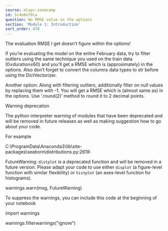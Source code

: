 ```yaml
---
course: mlops-zoomcamp
id: 5c4e6ef8ca
question: No RMSE value in the options
section: 'Module 1: Introduction'
sort_order: 470
---
```


The evaluation RMSE I get doesn’t figure within the options!

If you’re evaluating the model on the entire February data, try to filter outliers using the same technique you used on the train data (0≤duration≤60) and you’ll get a RMSE which is (approximately) in the options. Also don’t forget to convert the columns data types to str before using the DictVectorizer.

Another option: Along with filtering outliers, additionally filter on null values by replacing them with -1.  You will get a RMSE which is (almost same as) in the options. Use ‘.round(2)’ method to round it to 2 decimal points.

Warning deprecation

The python interpreter warning of modules that have been deprecated  and will be removed in future releases as well as making suggestion how to go about your code.

For example

C:\ProgramData\Anaconda3\lib\site-packages\seaborn\distributions.py:2619:

FutureWarning: `distplot` is a deprecated function and will be removed in a future version. Please adapt your code to use either `displot` (a figure-level function with similar flexibility) or `histplot` (an axes-level function for histograms).

warnings.warn(msg, FutureWarning)

To suppress the warnings, you can include this code at the beginning of your notebook

import warnings

warnings.filterwarnings("ignore")

